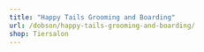 ```yaml
---
title: "Happy Tails Grooming and Boarding"
url: /dobson/happy-tails-grooming-and-boarding/
shop: Tiersalon
---
```

